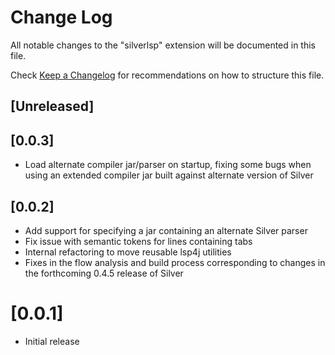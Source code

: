 # Change Log

All notable changes to the "silverlsp" extension will be documented in this file.

Check [Keep a Changelog](http://keepachangelog.com/) for recommendations on how to structure this file.

## [Unreleased]

## [0.0.3]
- Load alternate compiler jar/parser on startup, fixing some bugs when using an extended compiler jar built against alternate version of Silver 

## [0.0.2]
- Add support for specifying a jar containing an alternate Silver parser
- Fix issue with semantic tokens for lines containing tabs
- Internal refactoring to move reusable lsp4j utilities
- Fixes in the flow analysis and build process corresponding to changes in the forthcoming 0.4.5 release of Silver

# [0.0.1]
- Initial release